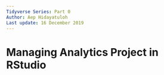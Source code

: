 ```yaml
---
Tidyverse Series: Part 0
Author: Aep Hidayatuloh
Last update: 16 December 2019
---
```


# Managing Analytics Project in RStudio
